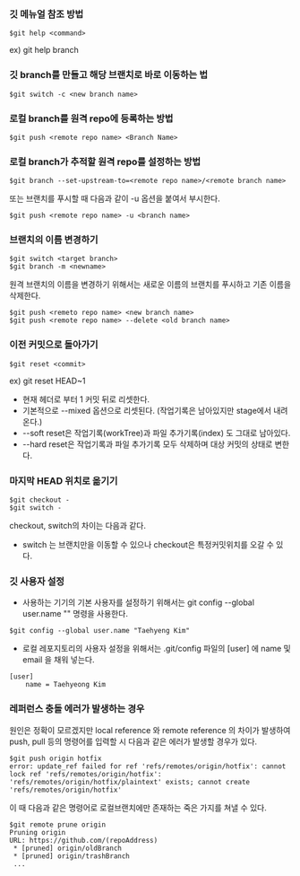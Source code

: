 ### 깃 메뉴얼 참조 방법
```
$git help <command> 
```
ex) git help branch

### 깃 branch를 만들고 해당 브랜치로 바로 이동하는 법
```
$git switch -c <new branch name>
```

### 로컬 branch를 원격 repo에 등록하는 방법
```
$git push <remote repo name> <Branch Name>
```
### 로컬 branch가 추적할 원격 repo를 설정하는 방법
```
$git branch --set-upstream-to=<remote repo name>/<remote branch name>
```
또는 브랜치를 푸시할 때 다음과 같이 -u 옵션을 붙여서 부시한다.
```
$git push <remote repo name> -u <branch name>
```
### 브랜치의 이름 변경하기
```
$git switch <target branch>
$git branch -m <newname>
```
원격 브랜치의 이름을 변경하기 위해서는 새로운 이름의 브랜치를 푸시하고 기존 이름을 삭제한다.
```
$git push <remeto repo name> <new branch name>
$git push <remote repo name> --delete <old branch name>
```

### 이전 커밋으로 돌아가기
```
$git reset <commit>
```
ex) git reset HEAD~1
- 현재 헤더로 부터 1 커밋 뒤로 리셋한다.
- 기본적으로 --mixed 옵션으로 리셋된다. (작업기록은 남아있지만 stage에서 내려온다.)
- --soft reset은 작업기록(workTree)과 파일 추가기록(index) 도 그대로 남아있다.
- --hard reset은 작업기록과 파일 추가기록 모두 삭제하며 대상 커밋의 상태로 변한다.

### 마지막 HEAD 위치로 옮기기
```
$git checkout -
$git switch -
```  
checkout, switch의 차이는 다음과 같다.
- switch 는 브랜치만을 이동할 수 있으나 checkout은 특정커밋위치를 오갈 수 있다.

### 깃 사용자 설정

- 사용하는 기기의 기본 사용자를 설정하기 위해서는 git config --global user.name "<username>" 명령을 사용한다.
```
$git config --global user.name "Taehyeng Kim"
```
- 로컬 레포지토리의 사용자 설정을 위해서는 .git/config 파일의 [user] 에 name 및 email 을 채워 넣는다.
```
[user]
    name = Taehyeong Kim
```

### 레퍼런스 충돌 에러가 발생하는 경우

원인은 정확이 모르겠지만 local reference 와 remote reference 의 차이가 발생하여 push, pull 등의 명령어를 입력할 시 다음과 같은 에러가 발생할 경우가 있다.

```
$git push origin hotfix
error: update_ref failed for ref 'refs/remotes/origin/hotfix': cannot lock ref 'refs/remotes/origin/hotfix': 'refs/remotes/origin/hotfix/plaintext' exists; cannot create 'refs/remotes/origin/hotfix'
```
이 때 다음과 같은 명령어로 로컬브랜치에만 존재하는 죽은 가지를 쳐낼 수 있다.
```
$git remote prune origin
Pruning origin
URL: https://github.com/(repoAddress)
 * [pruned] origin/oldBranch
 * [pruned] origin/trashBranch
 ...
```

